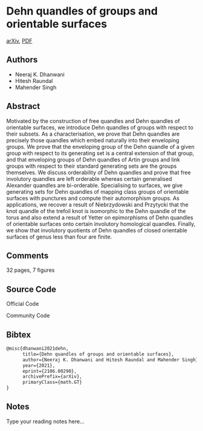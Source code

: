 
# Dehn quandles of groups and orientable surfaces

[arXiv](https://arxiv.org/abs/2106.0290), [PDF](https://arxiv.org/pdf/2106.0290.pdf)

## Authors

- Neeraj K. Dhanwani
- Hitesh Raundal
- Mahender Singh

## Abstract

Motivated by the construction of free quandles and Dehn quandles of orientable surfaces, we introduce Dehn quandles of groups with respect to their subsets. As a characterisation, we prove that Dehn quandles are precisely those quandles which embed naturally into their enveloping groups. We prove that the enveloping group of the Dehn quandle of a given group with respect to its generating set is a central extension of that group, and that enveloping groups of Dehn quandles of Artin groups and link groups with respect to their standard generating sets are the groups themselves. We discuss orderability of Dehn quandles and prove that free involutory quandles are left orderable whereas certain generalised Alexander quandles are bi-orderable. Specialising to surfaces, we give generating sets for Dehn quandles of mapping class groups of orientable surfaces with punctures and compute their automorphism groups. As applications, we recover a result of Niebrzydowski and Przytycki that the knot quandle of the trefoil knot is isomorphic to the Dehn quandle of the torus and also extend a result of Yetter on epimorphisms of Dehn quandles of orientable surfaces onto certain involutory homological quandles. Finally, we show that involutory quotients of Dehn quandles of closed orientable surfaces of genus less than four are finite.

## Comments

32 pages, 7 figures

## Source Code

Official Code



Community Code



## Bibtex

```tex
@misc{dhanwani2021dehn,
      title={Dehn quandles of groups and orientable surfaces}, 
      author={Neeraj K. Dhanwani and Hitesh Raundal and Mahender Singh},
      year={2021},
      eprint={2106.00290},
      archivePrefix={arXiv},
      primaryClass={math.GT}
}
```

## Notes

Type your reading notes here...

